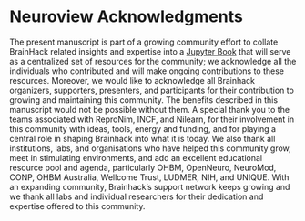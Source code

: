 # Neuroview Acknowledgments

The present manuscript is part of a growing community effort to collate BrainHack related insights and expertise into a [Jupyter Book](http://brainhack.org/brainhack_jupyter_book) that will serve as a centralized set of resources for the community; we acknowledge all the individuals who contributed and will make ongoing contributions to these resources. Moreover, we would like to acknowledge all Brainhack organizers, supporters, presenters, and participants for their contribution to growing and maintaining this community. The benefits described in this manuscript would not be possible without them. A special thank you to the teams associated with ReproNim, INCF, and Nilearn, for their involvement in this community with ideas, tools, energy and funding, and for playing a central role in shaping Brainhack into what it is today. We also thank all institutions, labs, and organisations who have helped this community grow, meet in stimulating environments, and add an excellent educational resource pool and agenda, particularly OHBM, OpenNeuro, NeuroMod, CONP, OHBM Australia, Wellcome Trust, LUDMER, NIH, and UNIQUE. With an expanding community, Brainhack’s support network keeps growing and we thank all labs and individual researchers for their dedication and expertise offered to this community.

